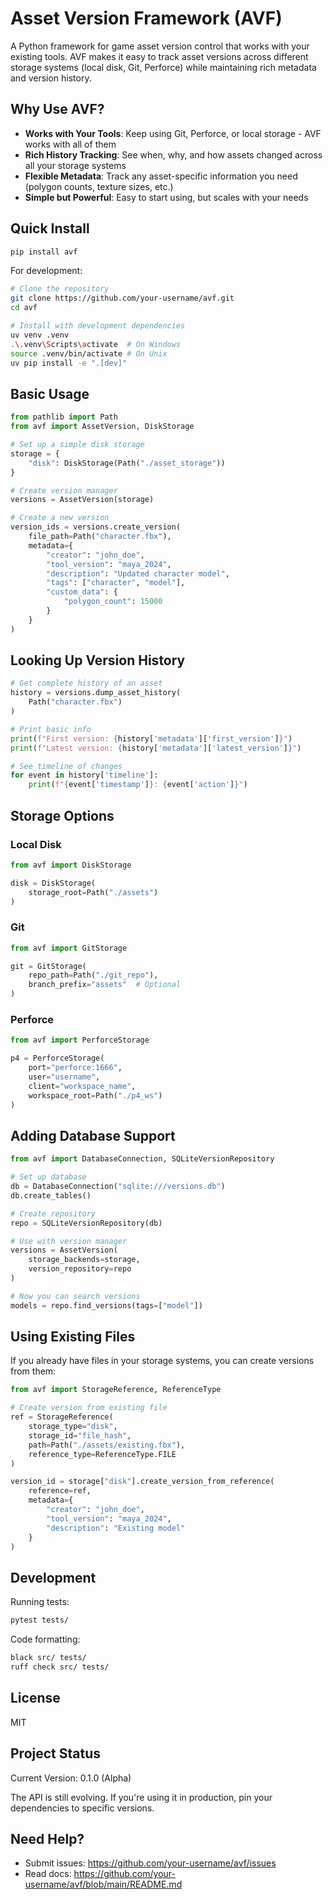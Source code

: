 # Asset Version Framework (AVF)

A Python framework for game asset version control that works with your existing tools. AVF makes it easy to track asset versions across different storage systems (local disk, Git, Perforce) while maintaining rich metadata and version history.

## Why Use AVF?

- **Works with Your Tools**: Keep using Git, Perforce, or local storage - AVF works with all of them
- **Rich History Tracking**: See when, why, and how assets changed across all your storage systems
- **Flexible Metadata**: Track any asset-specific information you need (polygon counts, texture sizes, etc.)
- **Simple but Powerful**: Easy to start using, but scales with your needs

## Quick Install

```bash
pip install avf
```

For development:
```bash
# Clone the repository
git clone https://github.com/your-username/avf.git
cd avf

# Install with development dependencies
uv venv .venv
.\.venv\Scripts\activate  # On Windows
source .venv/bin/activate # On Unix
uv pip install -e ".[dev]"
```

## Basic Usage

```python
from pathlib import Path
from avf import AssetVersion, DiskStorage

# Set up a simple disk storage
storage = {
    "disk": DiskStorage(Path("./asset_storage"))
}

# Create version manager
versions = AssetVersion(storage)

# Create a new version
version_ids = versions.create_version(
    file_path=Path("character.fbx"),
    metadata={
        "creator": "john_doe",
        "tool_version": "maya_2024",
        "description": "Updated character model",
        "tags": ["character", "model"],
        "custom_data": {
            "polygon_count": 15000
        }
    }
)
```

## Looking Up Version History

```python
# Get complete history of an asset
history = versions.dump_asset_history(
    Path("character.fbx")
)

# Print basic info
print(f"First version: {history['metadata']['first_version']}")
print(f"Latest version: {history['metadata']['latest_version']}")

# See timeline of changes
for event in history['timeline']:
    print(f"{event['timestamp']}: {event['action']}")
```

## Storage Options

### Local Disk
```python
from avf import DiskStorage

disk = DiskStorage(
    storage_root=Path("./assets")
)
```

### Git
```python
from avf import GitStorage

git = GitStorage(
    repo_path=Path("./git_repo"),
    branch_prefix="assets"  # Optional
)
```

### Perforce
```python
from avf import PerforceStorage

p4 = PerforceStorage(
    port="perforce:1666",
    user="username",
    client="workspace_name",
    workspace_root=Path("./p4_ws")
)
```

## Adding Database Support

```python
from avf import DatabaseConnection, SQLiteVersionRepository

# Set up database
db = DatabaseConnection("sqlite:///versions.db")
db.create_tables()

# Create repository
repo = SQLiteVersionRepository(db)

# Use with version manager
versions = AssetVersion(
    storage_backends=storage,
    version_repository=repo
)

# Now you can search versions
models = repo.find_versions(tags=["model"])
```

## Using Existing Files

If you already have files in your storage systems, you can create versions from them:

```python
from avf import StorageReference, ReferenceType

# Create version from existing file
ref = StorageReference(
    storage_type="disk",
    storage_id="file_hash",
    path=Path("./assets/existing.fbx"),
    reference_type=ReferenceType.FILE
)

version_id = storage["disk"].create_version_from_reference(
    reference=ref,
    metadata={
        "creator": "john_doe",
        "tool_version": "maya_2024",
        "description": "Existing model"
    }
)
```

## Development

Running tests:
```bash
pytest tests/
```

Code formatting:
```bash
black src/ tests/
ruff check src/ tests/
```

## License

MIT

## Project Status

Current Version: 0.1.0 (Alpha)

The API is still evolving. If you're using it in production, pin your dependencies to specific versions.

## Need Help?

- Submit issues: https://github.com/your-username/avf/issues
- Read docs: https://github.com/your-username/avf/blob/main/README.md
